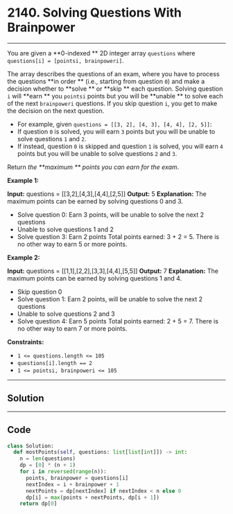 # 2140. Solving Questions With Brainpower

---

You are given a **0-indexed ** 2D integer array `questions` where `questions[i] = [pointsi, brainpoweri]`.

The array describes the questions of an exam, where you have to process the questions **in order ** (i.e., starting from question `0`) and make a decision whether to **solve ** or **skip ** each question. Solving question `i` will **earn ** you `pointsi` points but you will be **unable ** to solve each of the next `brainpoweri` questions. If you skip question `i`, you get to make the decision on the next question.

  * For example, given `questions = [[3, 2], [4, 3], [4, 4], [2, 5]]`: 
* If question `0` is solved, you will earn `3` points but you will be unable to solve questions `1` and `2`.
* If instead, question `0` is skipped and question `1` is solved, you will earn `4` points but you will be unable to solve questions `2` and `3`.



Return _the **maximum ** points you can earn for the exam_.

 

**Example 1:**


**Input:** questions = [[3,2],[4,3],[4,4],[2,5]]
**Output:** 5
**Explanation:** The maximum points can be earned by solving questions 0 and 3.
- Solve question 0: Earn 3 points, will be unable to solve the next 2 questions
- Unable to solve questions 1 and 2
- Solve question 3: Earn 2 points
Total points earned: 3 + 2 = 5. There is no other way to earn 5 or more points.


**Example 2:**


**Input:** questions = [[1,1],[2,2],[3,3],[4,4],[5,5]]
**Output:** 7
**Explanation:** The maximum points can be earned by solving questions 1 and 4.
- Skip question 0
- Solve question 1: Earn 2 points, will be unable to solve the next 2 questions
- Unable to solve questions 2 and 3
- Solve question 4: Earn 5 points
Total points earned: 2 + 5 = 7. There is no other way to earn 7 or more points.


 

**Constraints:**

  * `1 <= questions.length <= 105`
  * `questions[i].length == 2`
  * `1 <= pointsi, brainpoweri <= 105`

---

## Solution



---

## Code
```python
class Solution:
  def mostPoints(self, questions: list[list[int]]) -> int:
    n = len(questions)
    dp = [0] * (n + 1)
    for i in reversed(range(n)):
      points, brainpower = questions[i]
      nextIndex = i + brainpower + 1
      nextPoints = dp[nextIndex] if nextIndex < n else 0
      dp[i] = max(points + nextPoints, dp[i + 1])
    return dp[0]
```